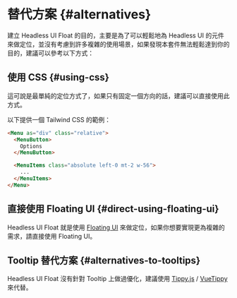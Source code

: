 # 替代方案 {#alternatives}

建立 Headless UI Float 的目的，主要是為了可以輕鬆地為 Headless UI 的元件來做定位，並沒有考慮到許多複雜的使用場景，如果發現本套件無法輕鬆達到你的目的，建議可以參考以下方式：

## 使用 CSS {#using-css}

這可說是最單純的定位方式了，如果只有固定一個方向的話，建議可以直接使用此方式。

以下提供一個 Tailwind CSS 的範例：

```html
<Menu as="div" class="relative">
  <MenuButton>
    Options
  </MenuButton>

  <MenuItems class="absolute left-0 mt-2 w-56">
    ...
  </MenuItems>
</Menu>
```

## 直接使用 Floating UI {#direct-using-floating-ui}

Headless UI Float 就是使用 [Floating UI](https://floating-ui.com/) 來做定位，如果你想要實現更為複雜的需求，請直接使用 Floating UI。

## Tooltip 替代方案 {#alternatives-to-tooltips}

Headless UI Float 沒有針對 Tooltip 上做過優化，建議使用 [Tippy.js](https://atomiks.github.io/tippyjs/) / [VueTippy](https://vue-tippy.netlify.app/) 來代替。
